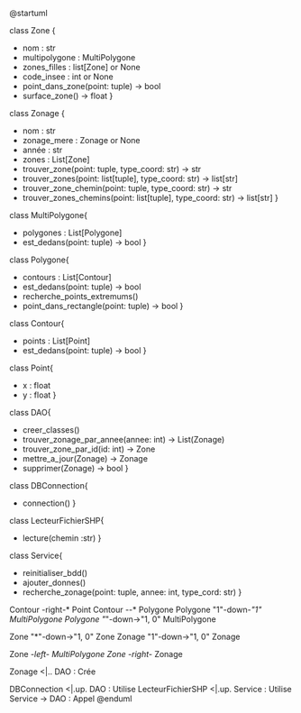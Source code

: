 @startuml

class Zone {
 - nom : str
 - multipolygone : MultiPolygone
 - zones_filles : list[Zone] or None
 - code_insee : int or None
 - point_dans_zone(point: tuple) -> bool
 - surface_zone() -> float 
 }

class Zonage {
 - nom : str
 - zonage_mere : Zonage or None
 - année : str
 - zones : List[Zone]
 - trouver_zone(point: tuple, type_coord: str) -> str
 - trouver_zones(point: list[tuple], type_coord: str) -> list[str]
 - trouver_zone_chemin(point: tuple, type_coord: str) -> str
 - trouver_zones_chemins(point: list[tuple], type_coord: str) -> list[str]
 }

class MultiPolygone{
 - polygones : List[Polygone]
 - est_dedans(point: tuple) -> bool
 }


class Polygone{
 - contours : List[Contour] 
 - est_dedans(point: tuple) -> bool
 - recherche_points_extremums()
 - point_dans_rectangle(point: tuple) -> bool
}

class Contour{
 - points : List[Point]
 - est_dedans(point: tuple) -> bool
}

class Point{
 - x : float
 - y : float
}

class DAO{
  - creer_classes()
  - trouver_zonage_par_annee(annee: int) -> List(Zonage)
  - trouver_zone_par_id(id: int) -> Zone
  - mettre_a_jour(Zonage) -> Zonage
  - supprimer(Zonage) -> bool
}



class DBConnection{
- connection()
}

class LecteurFichierSHP{
- lecture(chemin :str)
}

class Service{
- reinitialiser_bdd()
- ajouter_donnes()
- recherche_zonage(point: tuple, annee: int, type_cord: str)
}

Contour -right-* Point
Contour --* Polygone
Polygone "1"-down-*"1" MultiPolygone
Polygone "*"-down->"1, 0" MultiPolygone



Zone "*"-down->"1, 0" Zone
Zonage "1"-down->"1, 0" Zonage


Zone *-left- MultiPolygone
Zone -right-* Zonage

Zonage <|.. DAO : Crée

DBConnection <|.up. DAO : Utilise
LecteurFichierSHP <|.up. Service : Utilise
Service -> DAO : Appel
@enduml
